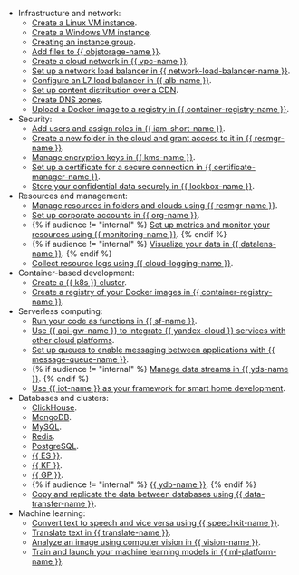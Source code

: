 * Infrastructure and network:
  * [Create a Linux VM instance](../compute/quickstart/quick-create-linux.md).
  * [Create a Windows VM instance](../compute/quickstart/quick-create-windows.md).
  * [Creating an instance group](../compute/quickstart/ig.md).
  * [Add files to {{ objstorage-name }}](../storage/quickstart.md).
  * [Create a cloud network in {{ vpc-name }}](../vpc/quickstart.md).
  * [Set up a network load balancer in {{ network-load-balancer-name }}](../network-load-balancer/quickstart.md).
  * [Configure an L7 load balancer in {{ alb-name }}](../application-load-balancer/quickstart.md).
  * [Set up content distribution over a CDN](../cdn/quickstart.md).
  * [Create DNS zones](../dns/quickstart.md).
  * [Upload a Docker image to a registry in {{ container-registry-name }}](../container-registry/quickstart/index.md).
* Security:
  * [Add users and assign roles in {{ iam-short-name }}](../iam/quickstart.md).
  * [Create a new folder in the cloud and grant access to it in {{ resmgr-name }}](../resource-manager/quickstart.md).
  * [Manage encryption keys in {{ kms-name }}](../kms/quickstart/index.md).
  * [Set up a certificate for a secure connection in {{ certificate-manager-name }}](../certificate-manager/quickstart/index.md).
  * [Store your confidential data securely in {{ lockbox-name }}](../lockbox/quickstart.md).
* Resources and management:
  * [Manage resources in folders and clouds using {{ resmgr-name }}](../resource-manager/quickstart.md).
  * [Set up corporate accounts in {{ org-name }}](../organization/quick-start.md).
  * {% if audience != "internal" %} [Set up metrics and monitor your resources using {{ monitoring-name }}](../monitoring/quickstart.md). {% endif %}
  * {% if audience != "internal" %} [Visualize your data in {{ datalens-name }}](../datalens/quickstart.md). {% endif %}
  * [Collect resource logs using {{ cloud-logging-name }}](../logging/quickstart.md).
* Container-based development:
  * [Create a {{ k8s }} cluster](../managed-kubernetes/quickstart.md).
  * [Create a registry of your Docker images in {{ container-registry-name }}](../container-registry/quickstart/index.md).
* Serverless computing:
  * [Run your code as functions in {{ sf-name }}](../functions/quickstart/index.md).
  * [Use {{ api-gw-name }} to integrate {{ yandex-cloud }} services with other cloud platforms](../api-gateway/quickstart/index.md).
  * [Set up queues to enable messaging between applications with {{ message-queue-name }}](../message-queue/quickstart.md).
  * {% if audience != "internal" %} [Manage data streams in {{ yds-name }}](../data-streams/quickstart/index.md). {% endif %}
  * [Use {{ iot-name }} as your framework for smart home development](../iot-core/quickstart.md).
* Databases and clusters:
  * [ClickHouse](../managed-clickhouse/quickstart.md).
  * [MongoDB](../managed-mongodb/quickstart.md).
  * [MySQL](../managed-mysql/quickstart.md).
  * [Redis](../managed-redis/quickstart.md).
  * [PostgreSQL](../managed-postgresql/quickstart.md).
  * [{{ ES }}](../managed-elasticsearch/quickstart.md).
  * [{{ KF }}](../managed-kafka/quickstart.md).
  * [{{ GP }}](../managed-greenplum/quickstart.md).
  * {% if audience != "internal" %} [{{ ydb-name }}](../ydb/quickstart/create-db.md). {% endif %}
  * [Copy and replicate the data between databases using {{ data-transfer-name }}](../data-transfer/quickstart.md).
* Machine learning:
  * [Convert text to speech and vice versa using {{ speechkit-name }}](../speechkit/quickstart.md).
  * [Translate text in {{ translate-name }}](../translate/quickstart.md).
  * [Analyze an image using computer vision in {{ vision-name }}](../vision/quickstart.md).
  * [Train and launch your machine learning models in {{ ml-platform-name }}](../datasphere/quickstart.md).
